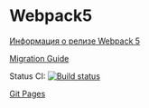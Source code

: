 # Webpack5

[Информация о релизе Webpack 5](https://webpack.js.org/blog/2020-10-10-webpack-5-release/)

[Migration Guide](https://webpack.js.org/migrate/5/)

Status CI: [![Build status](https://ci.appveyor.com/api/projects/status/8f8aa47i1fwtp560?svg=true)](https://ci.appveyor.com/project/Gto1103/ahj-dnd-1)

[Git Pages](https://gto1103.github.io/AHJ-DnD_1/)
